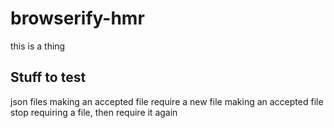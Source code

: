# browserify-hmr

this is a thing


## Stuff to test

json files
making an accepted file require a new file
making an accepted file stop requiring a file, then require it again
